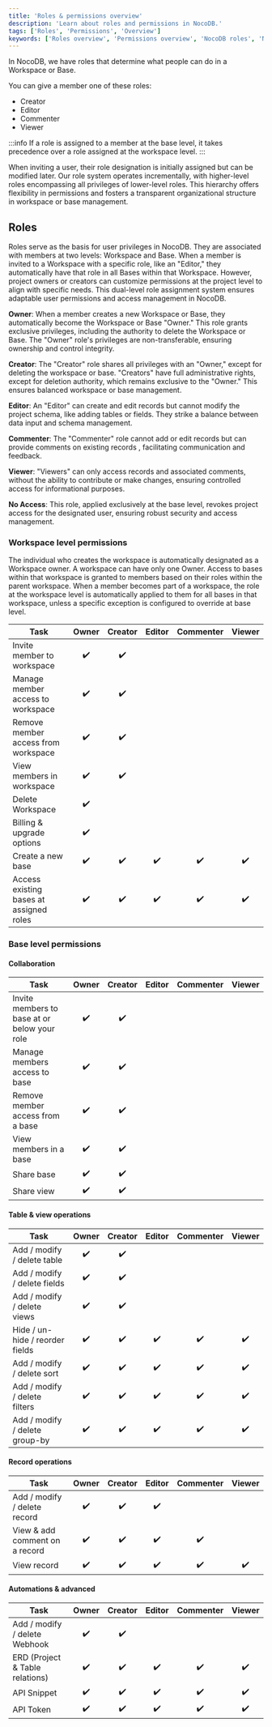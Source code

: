 ```yaml
---
title: 'Roles & permissions overview'
description: 'Learn about roles and permissions in NocoDB.'
tags: ['Roles', 'Permissions', 'Overview']
keywords: ['Roles overview', 'Permissions overview', 'NocoDB roles', 'NocoDB permissions', 'NocoDB roles overview', 'NocoDB permissions overview']
---
```



In NocoDB, we have roles that determine what people can do in a Workspace or Base. 

You can give a member one of these roles: 
* Creator 
* Editor
* Commenter 
* Viewer 

:::info
If a role is assigned to a member at the base level, it takes precedence over a role assigned at the workspace level.
:::

When inviting a user, their role designation is initially assigned but can be modified later. Our role system 
operates incrementally, with higher-level roles encompassing all privileges of lower-level roles. 
This hierarchy offers flexibility in permissions and fosters a transparent organizational structure 
in workspace or base management.

## Roles
Roles serve as the basis for user privileges in NocoDB. They are associated with members at two levels: 
Workspace and Base. When a member is invited to a Workspace with a specific role, like an "Editor," they 
automatically have that role in all Bases within that Workspace. However, project owners or creators can customize 
permissions at the project level to align with specific needs. This dual-level role assignment system 
ensures adaptable user permissions and access management in NocoDB.

**Owner**: When a member creates a new Workspace or Base, they automatically become the Workspace or Base "Owner." 
This role grants exclusive privileges, including the authority to delete the Workspace or Base. 
The "Owner" role's privileges are non-transferable, ensuring ownership and control integrity.

**Creator**: The "Creator" role shares all privileges with an "Owner," except for deleting the workspace or base. 
"Creators" have full administrative rights, except for deletion authority, which remains exclusive to the "Owner." 
This ensures balanced workspace or base management.

**Editor**: An "Editor" can create and edit records but cannot modify the project schema, 
like adding tables or fields. They strike a balance between data input and schema management.

**Commenter**: The "Commenter" role cannot add or edit records but can provide comments on existing records
, facilitating communication and feedback.

**Viewer**: "Viewers" can only access records and associated comments, without the ability to contribute
or make changes, ensuring controlled access for informational purposes.

**No Access**: This role, applied exclusively at the base level, revokes project access for the designated user, 
ensuring robust security and access management.


### Workspace level permissions
The individual who creates the workspace is automatically designated as a Workspace owner. 
A workspace can have only one Owner. Access to bases within that workspace is granted to members based on their roles
within the parent workspace. When a member becomes part of a workspace, the role at the workspace level is
automatically applied to them for all bases in that workspace, unless a specific exception is configured 
to override at base level.

| Task                                    | Owner | Creator | Editor | Commenter | Viewer |
|-----------------------------------------|:-----:|:-------:|:------:|:---------:|:------:|
| Invite member to workspace              |  ✔️   |   ✔️    |        |           |        |
| Manage member access to workspace       |  ✔️   |   ✔️    |        |           |        |
| Remove member access from workspace     |  ✔️   |   ✔️    |        |           |        |
| View members in workspace               |  ✔️   |   ✔️    |        |           |        |
| Delete Workspace                        |  ✔️   |    ️    |        |           |        |
| Billing & upgrade options               |  ✔️   |    ️    |        |           |        |
| Create a new base                       |  ✔️   |   ✔️    |   ✔️   |    ✔️     |   ✔️   |
| Access existing bases at assigned roles |  ✔️   |   ✔️    |   ✔️   |    ✔️     |   ✔️   |


### Base level permissions

#### Collaboration
| Task                                         | Owner | Creator | Editor | Commenter | Viewer |
|----------------------------------------------|:-----:|:-------:|:------:|:---------:|:------:|
| Invite members to base at or below your role |  ✔️   |   ✔️    |        |           |        |
| Manage members access to base                |  ✔️   |   ✔️    |        |           |        |
| Remove member access from a base             |  ✔️   |   ✔️    |        |           |        |
| View members in a base                       |  ✔️   |   ✔️    |        |           |        |
| Share base                                   |  ✔️   |   ✔️    |        |           |        |
| Share view                                   |  ✔️   |   ✔️    |        |           |        |

#### Table & view operations
| Task                            | Owner | Creator | Editor | Commenter | Viewer |
|---------------------------------|:-----:|:-------:|:------:|:---------:|:------:|
| Add / modify / delete table     |  ✔️   |   ✔️    |        |           |        |
| Add / modify / delete fields    |  ✔️   |   ✔️    |        |           |        |
| Add / modify / delete views     |  ✔️   |   ✔️    |        |           |        |
| Hide / un-hide / reorder fields |  ✔️   |   ✔️    |   ✔️   |    ✔️     |   ✔️   |
| Add / modify / delete sort      |  ✔️   |   ✔️    |   ✔️   |    ✔️     |   ✔️   |
| Add / modify / delete filters   |  ✔️   |   ✔️    |   ✔️   |    ✔️     |   ✔️   |
| Add / modify / delete group-by  |  ✔️   |   ✔️    |   ✔️   |    ✔️     |   ✔️   |

#### Record operations
| Task                            | Owner | Creator | Editor | Commenter | Viewer |
|---------------------------------|:-----:|:-------:|:------:|:---------:|:------:|
| Add / modify / delete record    |  ✔️   |   ✔️    |   ✔️   |           |        |
| View & add comment on a record  |  ✔️   |   ✔️    |   ✔️   |    ✔️     |        |
| View record                     |  ✔️   |   ✔️    |   ✔️   |    ✔️     |   ✔️   |

#### Automations & advanced  
| Task                            | Owner | Creator | Editor | Commenter | Viewer |
|---------------------------------|:-----:|:-------:|:------:|:---------:|:------:|
| Add / modify / delete Webhook   |  ✔️   |   ✔️    |        |           |        |
| ERD (Project & Table relations) |  ✔️   |   ✔️    |   ✔️   |    ✔️     |   ✔️   |
| API Snippet                     |  ✔️   |   ✔️    |   ✔️   |    ✔️     |   ✔️   |
| API Token                       |  ✔️   |   ✔️    |   ✔️   |    ✔️     |   ✔️   |




